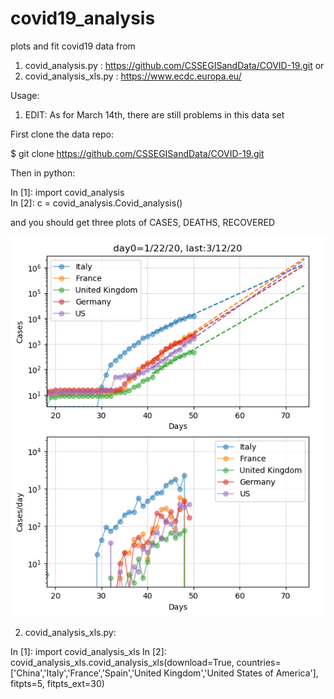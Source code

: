 # covid19_analysis



plots and fit covid19 data from 

1) covid_analysis.py     : https://github.com/CSSEGISandData/COVID-19.git
or 
2) covid_analysis_xls.py : https://www.ecdc.europa.eu/


Usage:

1) EDIT: As for March 14th, there are still problems in this data set

First clone the data repo:

$ git clone https://github.com/CSSEGISandData/COVID-19.git

Then in python:

In [1]: import covid_analysis                                                   
In [2]: c = covid_analysis.Covid_analysis()                                     

and you should get three plots of CASES, DEATHS, RECOVERED

![example](example_plot.png)



2) covid_analysis_xls.py:

In [1]: import covid_analysis_xls
In [2]: covid_analysis_xls.covid_analysis_xls(download=True, countries=['China','Italy','France','Spain','United Kingdom','United States of America'], fitpts=5, fitpts_ext=30)
